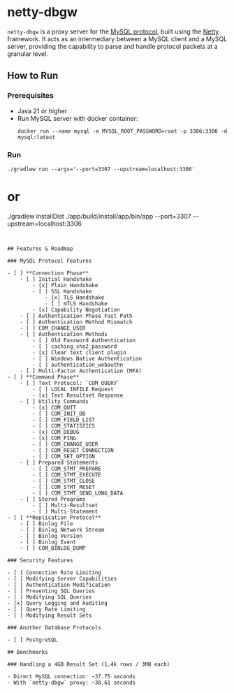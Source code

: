# netty-dbgw

`netty-dbgw` is a proxy server for the [MySQL protocol](https://dev.mysql.com/doc/dev/mysql-server/latest/PAGE_PROTOCOL.html), 
built using the [Netty](https://netty.io/) framework. It acts as an intermediary between a MySQL client and a MySQL server, 
providing the capability to parse and handle protocol packets at a granular level.

## How to Run

### Prerequisites
- Java 21 or higher
- Run MySQL server with docker container:
  ```shell
  docker run --name mysql -e MYSQL_ROOT_PASSWORD=root -p 3306:3306 -d mysql:latest
  ```

### Run

```shell
./gradlew run --args='--port=3307 --upstream=localhost:3306'
```

# or

./gradlew installDist
./app/build/install/app/bin/app --port=3307 --upstream=localhost:3306
```


## Features & Roadmap

### MySQL Protocol Features

- [ ] **Connection Phase**
    - [ ] Initial Handshake
        - [x] Plain Handshake
        - [ ] SSL Handshake
            - [x] TLS Handshake
            - [ ] mTLS Handshake 
        - [x] Capability Negotiation
    - [ ] Authentication Phase Fast Path
    - [ ] Authentication Method Mismatch
    - [ ] COM_CHANGE_USER
    - [ ] Authentication Methods
        - [ ] Old Password Authentication
        - [ ] caching_sha2_password
        - [x] Clear text client plugin
        - [ ] Windows Native Authentication
        - [ ] authentication_webauthn
    - [ ] Multi-Factor Authentication (MFA)
- [ ] **Command Phase**
    - [ ] Text Protocol: `COM_QUERY`
        - [ ] LOCAL INFILE Request
        - [x] Text Resultset Response
    - [ ] Utility Commands
        - [x] COM_QUIT
        - [ ] COM_INIT_DB
        - [ ] COM_FIELD_LIST
        - [ ] COM_STATISTICS
        - [x] COM_DEBUG
        - [x] COM_PING
        - [ ] COM_CHANGE_USER
        - [ ] COM_RESET_CONNECTION
        - [ ] COM_SET_OPTION
    - [ ] Prepared Statements 
        - [ ] COM_STMT_PREPARE
        - [ ] COM_STMT_EXECUTE
        - [ ] COM_STMT_CLOSE
        - [ ] COM_STMT_RESET
        - [ ] COM_STMT_SEND_LONG_DATA
    - [ ] Stored Programs
        - [ ] Multi-Resultset
        - [ ] Multi-Statement
- [ ] **Replication Protocol**
    - [ ] Binlog File 
    - [ ] Binlog Network Stream 
    - [ ] Binlog Version
    - [ ] Binlog Event
    - [ ] COM_BINLOG_DUMP

### Security Features

- [ ] Connection Rate Limiting
- [ ] Modifying Server Capabilities
- [ ] Authentication Modification
- [ ] Preventing SQL Queries
- [ ] Modifying SQL Queries
- [x] Query Logging and Auditing
- [ ] Query Rate Limiting
- [ ] Modifying Result Sets

### Another Database Protocols

- [ ] PostgreSQL

## Benchmarks

### Handling a 4GB Result Set (1.4k rows / 3MB each)

- Direct MySQL connection: ~37.75 seconds
- With `netty-dbgw` proxy: ~38.61 seconds